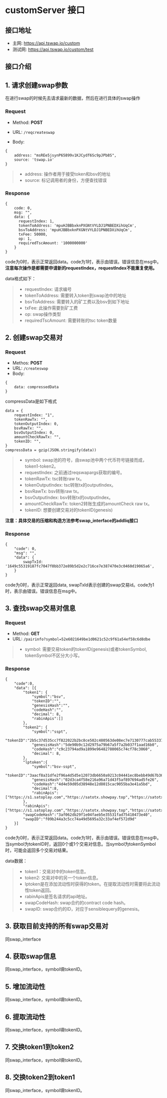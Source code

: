 # customServer 接口

## 接口地址

- 主网: https://api.tswap.io/custom
- 测试网: https://api.tswap.io/custom/test

## 接口介绍

## 1. 请求创建swap参数

在进行swap的时候先去请求最新的数据，然后在进行具体的swap操作

### Request

- Method: **POST**

- URL: ```/reqcreateswap```

- Body:
```
{
    address: "msREe5jsynP65899v1KJCydf6Sc9pJPb8S",
    source: 'tswap.io'
}
```

> * address: 操作者用于接受token和bsv的地址
> * source: 标记调用者的身份，方便查找错误

### Response
```
{
    code: 0,
    msg: "",
    data: {
      requestIndex: 1,
      tokenToAddress: 'mpuHJBBbxknPXGNtVYLDJ1PNBEDXihUqCm',
      bsvToAddress: 'mpuHJBBbxknPXGNtVYLDJ1PNBEDXihUqCm',
      txFee: 50000,
      op: 1,
      requiredTscAmount: '1000000000'
    }
}
```
code为0时，表示正常返回data。code为1时，表示由错误。错误信息在msg中。**注意每次操作是都需要申请新的requestIndex，requestIndex不能重复使用。**

data格式如下：

> * requestIndex: 请求编号
> * tokenToAddress: 需要转入token到swap池中的地址
> * bsvToAddress: 需要转入的矿工费以及bsv到如下地址
> * txFee: 此操作需要到矿工费
> * op: swap操作类型
> * requiredTscAmount: 需要转账的tsc token数量

## 2. 创建swap交易对

### Request
- Methos: **POST**
- URL: ```/createswap```
- Body: 
```
{
    data: compressedData
}
```

compressData是如下格式
```
data = {
    requestIndex: "1",
    tokenRawTx: "",
    tokenOutputIndex: 0,
    bsvRawTx: "",
    bsvOutputIndex: 0,
    amountCheckRawTx: "",
    tokenID: "",
}
compressData = gzip(JSON.stringify(data))
```

> * symbol: swap池的符号，由swap池中两个代币符号链接而成，token1-token2。
> * requestIndex: 之前通过reqswapargs获取的编号。
> * tokenRawTx: tsc转账raw tx。
> * tokenOutputIndex: tsc转账tx的outputIndex。
> * bsvRawTx: bsv转账raw tx。
> * bsvOutputIndex: bsv转账tx的outputIndex。
> * amountCheckRawTx: token2转账生成的amountCheck raw tx。
> * tokenID: 想要创建交易对的tokenID(genesis)

**注意：具体交易的压缩和构造方法参考swap_interface的addliq接口**

### Response
```
{
    "code": 0,
    "msg": "",
    "data": {
        swapTxId: '1649c55319187fc7047f0bb372e89b5d2e2c716ce7e387470e3c0460d19065a6',
    }
}
```
code为0时，表示正常返回data, swapTxId表示创建的swap交易id。code为1时，表示由错误。错误信息在msg中。

## 3. 查找swap交易对信息

### Request
- Method: **GET**
- URL: ```/pairinfo?symbol=52e6021649be1d0621c52c9f61a54ef58c6d8dbe```

> * symbol: 需要交易token的tokenID(genesis)或者tokenSymbol, tokenSymbol不区分大小写。

### Response

```
{
    "code":0,
    "data": [{
        "token1": {
            "symbol":"bsv",
            "tokenID":"",
            "genesisHash":"",
            "codeHash":"",
            "decimal": 8,
            "rabinApis":[]
        },
        "token2": {
            "symbol":"sspt",
            "tokenID":"2b5c37d535cc7f822022b2bc8ce502c480563de08ec7e7130777cab55337be2100000000",
            "genesisHash":"5de90b9c12d2975a79b67a5f7a2b037f1aad16b0",
            "codeHash":"c9c23794ad9a1899e96482780065c74cf78c3060",
            "decimal": 8,
        },
        "lptoken":{
            "symbol":"bsv-sspt",
            "tokenID":"3aacf8a31dfe2f96a4d5d5e12073db6650a9213c04441ec8bebb49d67b367cf800000000",
            "genesisHash":"02d3ca4f58e216a96a71d43f5af897694ad5fe26",
            "codeHash":"4d4e59d05d38948e12d8015cac9055ba3e41a5bd",
            "decimal":8,
            "rabinApis":["https://s1.satoplay.com","https://satotx.showpay.top","https://satotx.volt.id","https://satotx.metasv.com","https://satotx.tswap.io"]
        },
        "rabinApis":["https://s1.satoplay.com","https://satotx.showpay.top","https://satotx.volt.id","https://satotx.metasv.com","https://satotx.tswap.io"],
        "swapCodeHash":"3af062db29f1e04faeb5e35531fad75410473e40",
        "swapID":"f09b244a3c5cc74a49d5695a32c33af4ef572d9d"
    }]
}
```

code为0时，表示正常返回data。code为1时，表示由错误。错误信息在msg中。当symbol为tokenID时，返回0个或1个交易对信息。当symbol为tokenSymbol时，可能会返回多个交易对结果。

data数据：
> * token1：交易对中的token信息。
> * token2: 交易对中的另一个token信息。
> * lptoken是在添加流动性时获得的token。在提取流动性时需要将此流动性token返回。
> * rabinApis是签名请求的api地址。
> * swapCodeHash: swap合约的contract code hash。
> * swapID: swap合约的ID，对应于sensiblequery的genesis。

## 3. 获取目前支持的所有swap交易对

同swap_interface

## 4. 获取swap信息

同swap_interface，symbol填tokenID。

## 5. 增加流动性

同swap_interface，symbol填tokenID。

## 6. 提取流动性

同swap_interface，symbol填tokenID。

## 7. 交换token1到token2

同swap_interface，symbol填tokenID。

## 8. 交换token2到token1

同swap_interface，symbol填tokenID。